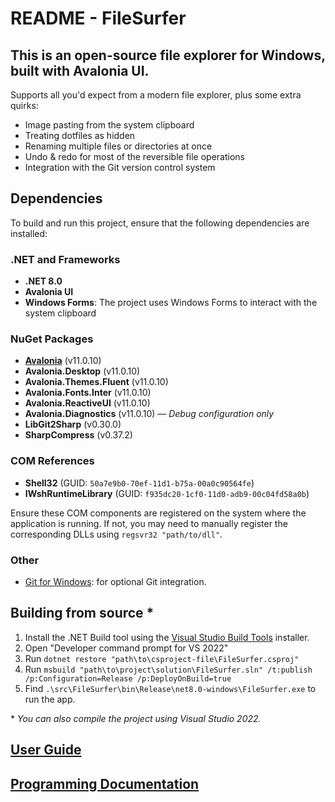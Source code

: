 # README - FileSurfer

## This is an open-source file explorer for Windows, built with Avalonia UI.
Supports all you'd expect from a modern file explorer, plus some extra quirks:
- Image pasting from the system clipboard
- Treating dotfiles as hidden
- Renaming multiple files or directories at once
- Undo & redo for most of the reversible file operations
- Integration with the Git version control system


## Dependencies
To build and run this project, ensure that the following dependencies are installed:

### .NET and Frameworks
- **.NET 8.0**
- **Avalonia UI**
- **Windows Forms**: The project uses Windows Forms to interact with the system clipboard

### NuGet Packages
- **[Avalonia](https://avaloniaui.net/gettingstarted#installation)** (v11.0.10)
- **Avalonia.Desktop** (v11.0.10)
- **Avalonia.Themes.Fluent** (v11.0.10)
- **Avalonia.Fonts.Inter** (v11.0.10)
- **Avalonia.ReactiveUI** (v11.0.10)
- **Avalonia.Diagnostics** (v11.0.10) — *Debug configuration only*
- **LibGit2Sharp** (v0.30.0)
- **SharpCompress** (v0.37.2)

### COM References
- **Shell32** (GUID: `50a7e9b0-70ef-11d1-b75a-00a0c90564fe`)
- **IWshRuntimeLibrary** (GUID: `f935dc20-1cf0-11d0-adb9-00c04fd58a0b`)

Ensure these COM components are registered on the system where the application is running. If not, you may need to manually register the corresponding DLLs using `regsvr32 "path/to/dll"`.

### Other
- [Git for Windows](https://git-scm.com/download/win): for optional Git integration.


## Building from source *
1) Install the .NET Build tool using the [Visual Studio Build Tools](https://visualstudio.microsoft.com/cs/visual-cpp-build-tools/) installer.
2) Open "Developer command prompt for VS 2022"
3) Run `dotnet restore "path\to\csproject-file\FileSurfer.csproj"`
4) Run `msbuild "path\to\project\solution\FileSurfer.sln" /t:publish /p:Configuration=Release /p:DeployOnBuild=true`
5) Find `.\src\FileSurfer\bin\Release\net8.0-windows\FileSurfer.exe` to run the app.

\* *You can also compile the project using Visual Studio 2022.*

[User Guide](docs/UserGuide.md)
---
[Programming Documentation](/docs/ProgrammingDocumentation/TechnicalSpecification.md)
---
